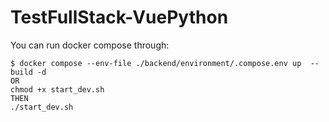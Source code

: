 # TestFullStack-VuePython


You can run docker compose through:
```shell
$ docker compose --env-file ./backend/environment/.compose.env up  --build -d
OR
chmod +x start_dev.sh
THEN
./start_dev.sh
```

